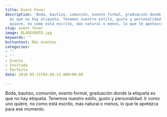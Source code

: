 ```yaml
---
title: Event Fever
description: 'Boda, bautizo, comunión, evento formal, graduación donde la etiqueta
  es que no hay etiqueta. Tenemos nuestro estilo, gusto y personalidad. Ir como uno
  quiere, no como está escrito, más natural o menos, lo que te apetezca para ese momento. '
slug: event fever
image: BLOGEVENTO.jpg
keywords: ''
buttontext: Más eventos
categories:
- ''
- ''
- Evento
- Invitada
- Perfecta
date: 2018-05-31T04:26:13.000+00:00

---
```

Boda, bautizo, comunión, evento formal, graduación donde la etiqueta es que no hay etiqueta. Tenemos nuestro estilo, gusto y personalidad. Ir como uno quiere, no como está escrito, más natural o menos, lo que te apetezca para ese momento.